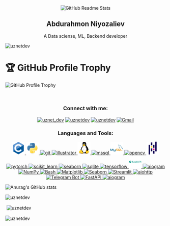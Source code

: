 <p align="center">
    <img width="100px" src="https://res.cloudinary.com/anuraghazra/image/upload/v1594908242/logo_ccswme.svg" align="center" alt="GitHub Readme Stats" />
    <h2 align="center">Abdurahmon Niyozaliev</h2>
    <p align="center">A Data sciense, ML, Backend developer</p>
    </p>
<p align="left"> <img src="https://komarev.com/ghpvc/?username=uznetdev&label=Profile%20views&color=0e75b6&style=flat"
        alt="uznetdev" /> </p>
<h1>🏆 GitHub Profile Trophy</h1>
    <img src="https://github-profile-trophy.vercel.app/?username=UznetDev&theme=darkhub" alt="GitHub Profile Trophy">
<!-- <p align="left"> <a href="https://github.com/ryo-ma/github-profile-trophy"><img
            src="https://github-profile-trophy.vercel.app/?username=uznetdev" alt="uznetdev" /></a> </p> -->

<p align="left"> <a href="https://twitter.com/" target="blank"><img
            src="https://img.shields.io/twitter/follow/?logo=twitter&style=for-the-badge" alt="" /></a> </p>

<h3 align="center">Connect with me:</h3>
<p align="center">
    <a href="https://linkedin.com/in/uznet_dev" target="blank"><img align="center"
            src="https://raw.githubusercontent.com/rahuldkjain/github-profile-readme-generator/master/src/images/icons/Social/linked-in-alt.svg"
            alt="uznet_dev" height="30" width="40" /></a>
    <a href="https://www.leetcode.com/uznetdev" target="blank"><img align="center"
            src="https://raw.githubusercontent.com/rahuldkjain/github-profile-readme-generator/master/src/images/icons/Social/leet-code.svg"
            alt="uznetdev" height="30" width="40" /></a>
    <a href="https://t.me/uznet_dev/" target="blank"><img align="center"
            src="https://codernet.uz/data/img/telegram.svg"
            alt="uznetdev" height="30" width="40" /></a>
    <a href="mailto:uznattv@gmail.com" , target="blank">
        <img align="center" src="https://ssl.gstatic.com/ui/v1/icons/mail/rfr/logo_gmail_lockup_dark_1x_r2.png"
            alt="Gmail" alt="uznetdev" height="30" width="40" />
    </a>
</p>


<h3 align="center">Languages and Tools:</h3>
<p align="center">
    <a href="https://www.cprogramming.com/" target="_blank" rel="noreferrer">
        <img src="https://raw.githubusercontent.com/devicons/devicon/master/icons/c/c-original.svg" alt="c" width="40"
            height="40" />
    </a>
    <a href="https://www.python.org" target="_blank" rel="noreferrer">
        <img src="https://raw.githubusercontent.com/devicons/devicon/master/icons/python/python-original.svg"
            alt="python" width="40" height="40" />
    </a> 
    <a href="https://git-scm.com/" target="_blank" rel="noreferrer">
        <img src="https://www.vectorlogo.zone/logos/git-scm/git-scm-icon.svg" alt="git" width="40" height="40" />
    </a> <a href="https://www.adobe.com/in/products/illustrator.html" target="_blank" rel="noreferrer">
        <img src="https://www.vectorlogo.zone/logos/adobe_illustrator/adobe_illustrator-icon.svg" alt="illustrator"
            width="40" height="40" />
    </a> <a href="https://www.linux.org/" target="_blank" rel="noreferrer">
        <img src="https://raw.githubusercontent.com/devicons/devicon/master/icons/linux/linux-original.svg" alt="linux"
            width="40" height="40" />
    </a> <a href="https://www.microsoft.com/en-us/sql-server" target="_blank" rel="noreferrer">
        <img src="https://www.svgrepo.com/show/303229/microsoft-sql-server-logo.svg" alt="mssql" width="40"
            height="40" />
    </a> <a href="https://www.mysql.com/" target="_blank" rel="noreferrer">
        <img src="https://raw.githubusercontent.com/devicons/devicon/master/icons/mysql/mysql-original-wordmark.svg"
            alt="mysql" width="40" height="40" />
    </a> <a href="https://opencv.org/" target="_blank" rel="noreferrer">
        <img src="https://www.vectorlogo.zone/logos/opencv/opencv-icon.svg" alt="opencv" width="40" height="40" />
    </a> <a href="https://pandas.pydata.org/" target="_blank" rel="noreferrer">
        <img src="https://raw.githubusercontent.com/devicons/devicon/2ae2a900d2f041da66e950e4d48052658d850630/icons/pandas/pandas-original.svg"
            alt="pandas" width="40" height="40" />
    </a> <a href="https://pytorch.org/" target="_blank" rel="noreferrer"> <img
            src="https://www.vectorlogo.zone/logos/pytorch/pytorch-icon.svg" alt="pytorch" width="40" height="40" />
    </a> <a href="https://scikit-learn.org/" target="_blank" rel="noreferrer">
        <img src="https://upload.wikimedia.org/wikipedia/commons/0/05/Scikit_learn_logo_small.svg" alt="scikit_learn"
            width="40" height="40" /> </a> <a href="https://seaborn.pydata.org/" target="_blank" rel="noreferrer">
        <img src="https://seaborn.pydata.org/_images/logo-mark-lightbg.svg" alt="seaborn" width="40" height="40" /> </a>
    <a href="https://www.sqlite.org/" target="_blank" rel="noreferrer"> <img
            src="https://www.vectorlogo.zone/logos/sqlite/sqlite-icon.svg" alt="sqlite" width="40" height="40" /> </a>
    <a href="https://www.tensorflow.org" target="_blank" rel="noreferrer"> <img
            src="https://www.vectorlogo.zone/logos/tensorflow/tensorflow-icon.svg" alt="tensorflow" width="40"
            height="40" /> </a>

<a href="https://fastapi.tiangolo.com/" target="_blank" rel="noreferrer">
        <img src="https://raw.githubusercontent.com/devicons/devicon/master/icons/fastapi/fastapi-original-wordmark.svg"
            alt="fastapi" width="40" height="40" />
    </a>
    <a href="https://docs.aiogram.dev/" target="_blank" rel="noreferrer">
        <img src="https://avatars.githubusercontent.com/u/68694599?s=200&v=4" alt="aiogram" width="40" height="40" />
    </a>

<a href="https://www.numpy.org/" target="_blank" rel="noreferrer">
        <img src="https://numpy.org/doc/stable/_static/numpylogo_dark.svg" alt="NumPy" width="40" height="40" />
    </a>

<a href="https://www.gnu.org/software/bash/" target="_blank" rel="noreferrer">
        <img src="https://www.vectorlogo.zone/logos/gnu_bash/gnu_bash-icon.svg" alt="Bash" width="40" height="40" />
    </a>

<a href="https://matplotlib.org/" target="_blank" rel="noreferrer">
        <img src="https://camo.githubusercontent.com/55a55cebad6360bda8bca520c61e0e195dc7ee413bf9982f1ba86cab496f2388/68747470733a2f2f6d6174706c6f746c69622e6f72672f5f7374617469632f6c6f676f322e737667" alt="Matplotlib" width="40" height="40" />
    </a>

<a href="https://seaborn.pydata.org/" target="_blank" rel="noreferrer">
        <img src="https://seaborn.pydata.org/_images/logo-tall-lightbg.svg" alt="Seaborn" width="40" height="40" />
    </a>

<a href="https://streamlit.io/" target="_blank" rel="noreferrer">
        <img src="https://streamlit.io/images/brand/streamlit-logo-primary-colormark-darktext.png" alt="Streamlit"
            width="40" height="40" />
    </a>

<a href="https://docs.aiohttp.org/" target="_blank" rel="noreferrer">
        <img src="https://docs.aiohttp.org/en/stable/_static/aiohttp-plain.svg" alt="aiohttp" width="40" height="40" />
    </a>

<a href="https://core.telegram.org/bots" target="_blank" rel="noreferrer">
        <img src="https://codernet.uz/data/img/telegram.svg"
            alt="Telegram Bot" width="40" height="40" />
    </a>

<a href="https://fastapi.tiangolo.com/" target="_blank" rel="noreferrer">
        <img src="https://fastapi.tiangolo.com/img/logo-margin/logo-teal.png" alt="FastAPI" width="40" height="40" />
    </a>

<a href="https://docs.aiogram.dev/en/latest/" target="_blank" rel="noreferrer">
        <img src="https://docs.aiogram.dev/en/dev-3.x/_static/logo.png" alt="aiogram" width="40" height="40" />
    </a>



</p>


<p>
    <img src="https://github-readme-stats.vercel.app/api?username=uznetdev&show_icons=true&theme=radical" alt="Anurag's GitHub stats" />

</p>


<p><img align="center"
        src="https://github-readme-stats.vercel.app/api/top-langs?username=uznetdev&show_icons=true&locale=en&layout=compact"
        alt="uznetdev" /></p>

<p>&nbsp;<img align="center"
        src="https://github-readme-stats.vercel.app/api?username=uznetdev&show_icons=true&locale=en" alt="uznetdev" />
</p>

<p><img align="center" src="https://github-readme-streak-stats.herokuapp.com/?user=uznetdev&" alt="uznetdev" /></p>